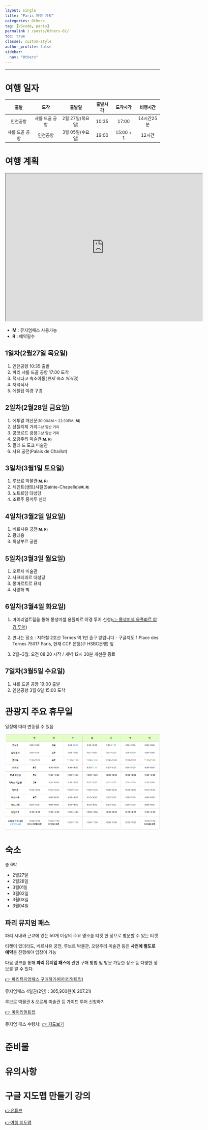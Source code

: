 ```yaml
---
layout: single
title: "Paris 여행 계획"
categories: Others
tag: [VScode, paris]
permalink : /posts/Others-02/
toc: true
classes: custom-style
author_profile: false
sidebar:
  nav: "Others"
---
```


<hr>

# 여행 일자

|출발|도착|출발일|출발시각|도착시각|비행시간|
|:--:|:--:|:----:|:------:|:-----:|:------:|
|인천공항|샤를 드골 공항|2월 27일(목요일)|10:35|17:00|14시간25분|
|샤를 드골 공항|인천공항|3월 05일(수요일)|19:00|15:00 + 1|12시간|

# 여행 계획

<p id="img_center">
<iframe src="https://www.google.com/maps/d/embed?mid=13aOFudG8rTgFJNeP9uID5oEbDLs63rI&ehbc=2E312F" width="640" height="480"></iframe>
</p>

- **M** : 뮤지엄패스 사용가능
- **R** : 예약필수

## 1일차(2월27일 목요일)

1. 인천공항 10:35 출발
2. 파리 샤를 드골 공항 17:00 도착 
3. 택시타고 숙소이동(*현재 숙소 미지정*)
4. 저녁식사
5. 에펠탑 야경 구경

## 2일차(2월28일 금요일)

1. 에투알 개선문<small>(10:00AM ~ 22:30PM, **M**)</small>
2. 샹젤리제 거리<small>그냥 일반 거리</small>
3. 콩코르드 광장<small>그냥 일반 거리</small>
4. 오랑주리 미술관<small>(**M**, **R**)</small>
5. 팔레 드 도쿄 미술관
6. 샤요 궁전(Palais de Chaillot)

## 3일차(3월1일 토요일)

1. 루브르 박물관<small>(**M**, **R**)</small>
2. 세인트(생트)샤펠(Sainte-Chapelle)<small>(**M**, **R**)</small>
3. 노트르담 대성당
4. 조르주 퐁피두 센터

## 4일차(3월2일 일요일)

1. 베르사유 궁전<small>(**M**, **R**)</small>
2. 팡테옹
3. 뤽상부르 공원

## 5일차(3월3일 월요일)

1. 오르세 미술관
2. 사크레쾨르 대성당
3. 몽마르트르 묘지
4. 사랑해 벽

## 6일차(3월4일 화요일)

1. 마이리얼트립을 통해 몽생미셸 옹플뢰르 야경 투어 신청([👉 몽생미셸 옹플뢰르 야경 투어](https://experiences.myrealtrip.com/products/3417849?mylink_id=195727&utm_source=mktpartner))

2. 만나는 장소 : 지하철 2호선 Ternes 역 1번 출구 앞입니다 - 구글지도 1 Place des Ternes 75017 Paris, 현재 CCF 은행(구 HSBC은행) 앞 

3. 2월~3월: 오전 08:20 시작 / 새벽 12시 30분 개선문 종료 

## 7일차(3월5일 수요일)

1. 샤를 드골 공항 19:00 출발
2. 인천공항 3월 6일 15:00 도착

# 관광지 주요 휴무일

일정에 따라 변동될 수 있음

<p id="img_center">
  <img 
        src="../../assets/images/TheOthers/paris.PNG"
        alt="image"
        title="image"
  >
</p>

# 숙소

총 6박

- 2월27일
- 2월28일
- 3월01일
- 3월02일
- 3월03일
- 3월04일

## 파리 뮤지엄 패스

파리 시내와 근교에 있는 50개 이상의 주요 명소를 티켓 한 장으로 방문할 수 있는 티켓

티켓이 있더라도, 베르사유 궁전, 루브르 박물관, 오랑주리 미술관 등은 **사전에 별도로 예약**을 진행해야 입장이 가능

다음 링크를 통해 **파리 뮤지엄 패스**에 관한 구매 방법 및 방문 가능한 장소 등 다양한 정보를 알 수 있다.

[👉 파리뮤지엄패스 구매하기(마이리얼트립)](https://www.myrealtrip.com/offers/125356)

뮤지엄패스 4일권(2인) : 305,900원(€ 207.21)

루브르 박물관 & 오르셰 미술관 등 가이드 투어 신청하기

[👉 마이리얼트립](https://www.myrealtrip.com/)

뮤지엄 패스 수령처: [👉 지도보기](https://www.google.com/maps/place/48%C2%B051'50.8%22N+2%C2%B019'55.6%22E/@48.8640733,2.3321467,17.75z/data=!4m4!3m3!8m2!3d48.8640979!4d2.3321144?entry=ttu&g_ep=EgoyMDI0MTIxMS4wIKXMDSoASAFQAw%3D%3D)



# 준비물

# 유의사항

# 구글 지도맵 만들기 강의

[👉유튜브](https://www.youtube.com/watch?v=jfJIxq25-YQ)


[👉여행 지도맵](https://www.google.com/maps/d/edit?mid=13aOFudG8rTgFJNeP9uID5oEbDLs63rI&usp=sharing)

